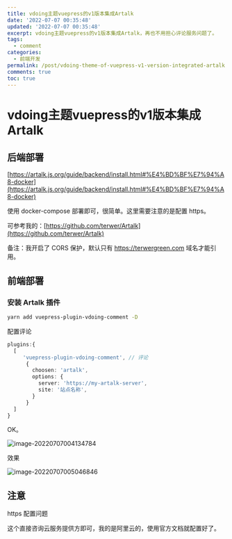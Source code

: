 ```yaml
---
title: vdoing主题vuepress的v1版本集成Artalk
date: '2022-07-07 00:35:48'
updated: '2022-07-07 00:35:48'
excerpt: vdoing主题vuepress的v1版本集成Artalk，再也不用担心评论服务问题了。
tags:
  - comment
categories:
  - 前端开发
permalink: /post/vdoing-theme-of-vuepress-v1-version-integrated-artalk.html
comments: true
toc: true
---
```

# vdoing主题vuepress的v1版本集成Artalk

## 后端部署

[https://artalk.js.org/guide/backend/install.html#%E4%BD%BF%E7%94%A8-docker](https://artalk.js.org/guide/backend/install.html#%E4%BD%BF%E7%94%A8-docker)

使用 docker-compose 部署即可，很简单。这里需要注意的是配置 https。

可参考我的：[https://github.com/terwer/Artalk](https://github.com/terwer/Artalk)

备注：我开启了 CORS 保护，默认只有 https://terwergreen.com 域名才能引用。

## 前端部署

### 安装 Artalk 插件

```bash
yarn add vuepress-plugin-vdoing-comment -D  
```

配置评论

```typescript
plugins:{
  [
     'vuepress-plugin-vdoing-comment', // 评论
      {
        choosen: 'artalk',
        options: {
          server: 'https://my-artalk-server',
          site: '站点名称',
        }
      }
  ]
}
```

OK。

![image-20220707004134784](https://img1.terwergreen.com/20220707004135.png)

效果

![image-20220707005046846](https://img1.terwergreen.com/20220707005047.png)

## 注意

https 配置问题

这个直接咨询云服务提供方即可，我的是阿里云的，使用官方文档就配置好了。